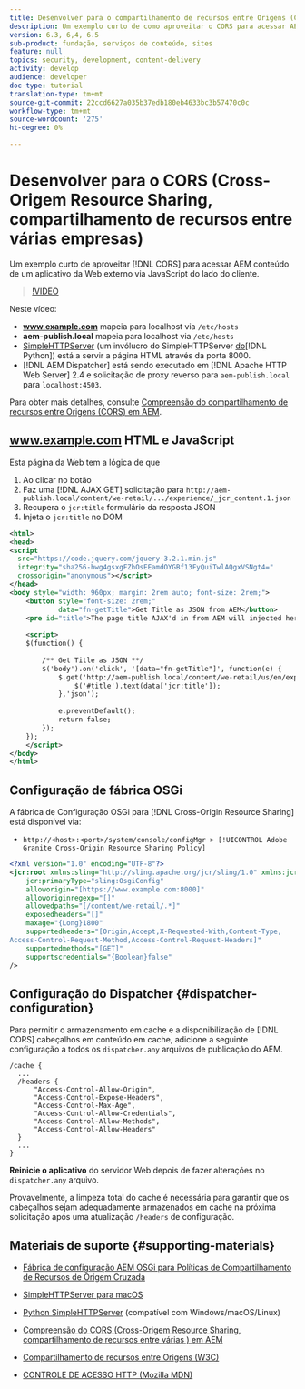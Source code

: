 ```yaml
---
title: Desenvolver para o compartilhamento de recursos entre Origens (CORS) com AEM
description: Um exemplo curto de como aproveitar o CORS para acessar AEM conteúdo de um aplicativo da Web externo via JavaScript do lado do cliente.
version: 6.3, 6,4, 6.5
sub-product: fundação, serviços de conteúdo, sites
feature: null
topics: security, development, content-delivery
activity: develop
audience: developer
doc-type: tutorial
translation-type: tm+mt
source-git-commit: 22ccd6627a035b37edb180eb4633bc3b57470c0c
workflow-type: tm+mt
source-wordcount: '275'
ht-degree: 0%

---
```



# Desenvolver para o CORS (Cross-Origem Resource Sharing, compartilhamento de recursos entre várias empresas)

Um exemplo curto de aproveitar [!DNL CORS] para acessar AEM conteúdo de um aplicativo da Web externo via JavaScript do lado do cliente.

>[!VIDEO](https://video.tv.adobe.com/v/18837/?quality=12&learn=on)

Neste vídeo:

* **www.example.com** mapeia para localhost via `/etc/hosts`
* **aem-publish.local** mapeia para localhost via `/etc/hosts`
* [SimpleHTTPServer](https://itunes.apple.com/us/app/simple-http-server/id441002840?mt=12) (um invólucro do SimpleHTTPServer [do](https://docs.python.org/2/library/simplehttpserver.html)[!DNL Python]) está a servir a página HTML através da porta 8000.
* [!DNL AEM Dispatcher] está sendo executado em [!DNL Apache HTTP Web Server] 2.4 e solicitação de proxy reverso para `aem-publish.local` para `localhost:4503`.

Para obter mais detalhes, consulte [Compreensão do compartilhamento de recursos entre Origens (CORS) em AEM](./understand-cross-origin-resource-sharing.md).

## www.example.com HTML e JavaScript

Esta página da Web tem a lógica de que

1. Ao clicar no botão
1. Faz uma [!DNL AJAX GET] solicitação para `http://aem-publish.local/content/we-retail/.../experience/_jcr_content.1.json`
1. Recupera o `jcr:title` formulário da resposta JSON
1. Injeta o `jcr:title` no DOM

```xml
<html>
<head>
<script
  src="https://code.jquery.com/jquery-3.2.1.min.js"
  integrity="sha256-hwg4gsxgFZhOsEEamdOYGBf13FyQuiTwlAQgxVSNgt4="
  crossorigin="anonymous"></script>   
</head>
<body style="width: 960px; margin: 2rem auto; font-size: 2rem;">
    <button style="font-size: 2rem;"
            data="fn-getTitle">Get Title as JSON from AEM</button>
    <pre id="title">The page title AJAX'd in from AEM will injected here</pre>
    
    <script>
    $(function() { 
        
        /** Get Title as JSON **/
        $('body').on('click', '[data="fn-getTitle"]', function(e) { 
            $.get('http://aem-publish.local/content/we-retail/us/en/experience/_jcr_content.1.json', function(data) {
                $('#title').text(data['jcr:title']);
            },'json');
            
            e.preventDefault();
            return false;
        });
    });
    </script>
</body>
</html>
```

## Configuração de fábrica OSGi

A fábrica de Configuração OSGi para [!DNL Cross-Origin Resource Sharing] está disponível via:

* `http://<host>:<port>/system/console/configMgr > [!UICONTROL Adobe Granite Cross-Origin Resource Sharing Policy]`

```xml
<?xml version="1.0" encoding="UTF-8"?>
<jcr:root xmlns:sling="http://sling.apache.org/jcr/sling/1.0" xmlns:jcr="http://www.jcp.org/jcr/1.0"
    jcr:primaryType="sling:OsgiConfig"
    alloworigin="[https://www.example.com:8000]"
    alloworiginregexp="[]"
    allowedpaths="[/content/we-retail/.*]"
    exposedheaders="[]"
    maxage="{Long}1800"
    supportedheaders="[Origin,Accept,X-Requested-With,Content-Type,
Access-Control-Request-Method,Access-Control-Request-Headers]"
    supportedmethods="[GET]"
    supportscredentials="{Boolean}false"
/>
```

## Configuração do Dispatcher {#dispatcher-configuration}

Para permitir o armazenamento em cache e a disponibilização de [!DNL CORS] cabeçalhos em conteúdo em cache, adicione a seguinte configuração a todos os `dispatcher.any` arquivos de publicação do AEM.

```
/cache { 
  ...
  /headers {
      "Access-Control-Allow-Origin",
      "Access-Control-Expose-Headers",
      "Access-Control-Max-Age",
      "Access-Control-Allow-Credentials",
      "Access-Control-Allow-Methods",
      "Access-Control-Allow-Headers"
  }
  ...
}
```

**Reinicie o aplicativo** do servidor Web depois de fazer alterações no `dispatcher.any` arquivo.

Provavelmente, a limpeza total do cache é necessária para garantir que os cabeçalhos sejam adequadamente armazenados em cache na próxima solicitação após uma atualização `/headers` de configuração.

## Materiais de suporte {#supporting-materials}

* [Fábrica de configuração AEM OSGi para Políticas de Compartilhamento de Recursos de Origem Cruzada](http://localhost:4502/system/console/configMgr/com.adobe.granite.cors.impl.CORSPolicyImpl)
* [SimpleHTTPServer para macOS](https://itunes.apple.com/us/app/simple-http-server/id441002840?mt=12)
* [Python SimpleHTTPServer](https://docs.python.org/2/library/simplehttpserver.html) (compatível com Windows/macOS/Linux)

* [Compreensão do CORS (Cross-Origem Resource Sharing, compartilhamento de recursos entre várias ) em AEM](./understand-cross-origin-resource-sharing.md)
* [Compartilhamento de recursos entre Origens (W3C)](https://www.w3.org/TR/cors/)
* [CONTROLE DE ACESSO HTTP (Mozilla MDN)](https://developer.mozilla.org/en-US/docs/Web/HTTP/Access_control_CORS)

